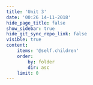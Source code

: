 ```yaml
---
title: 'Unit 3'
date: '00:26 14-11-2018'
hide_page_title: false
show_sidebar: true
hide_git_sync_repo_link: false
visible: true
content:
    items: '@self.children'
    order:
        by: folder
        dir: asc
    limit: 0
---
```


